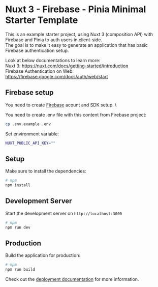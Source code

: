 # Nuxt 3 - Firebase - Pinia Minimal Starter Template

This is an example starter project, using Nuxt 3 (composition API) with Firebase and Pinia to auth users in client-side. \
The goal is to make it easy to generate an application that has basic Firebase authentication setup.

Look at below documentations to learn more: \
Nuxt 3: https://nuxt.com/docs/getting-started/introduction \
Firebase Authentication on Web: https://firebase.google.com/docs/auth/web/start

## Firebase setup

You need to create [Firebase](https://firebase.google.com/docs/auth/web/start) acount and SDK setup. \

You need to create .env file with this content from Firebase project:

```bash
cp .env.example .env
```

Set environment variable:

```bash
NUXT_PUBLIC_API_KEY=""
```


## Setup

Make sure to install the dependencies:

```bash
# npm
npm install
```

## Development Server

Start the development server on `http://localhost:3000`

```bash
# npm
npm run dev
```

## Production

Build the application for production:

```bash
# npm
npm run build
```

Check out the [deployment documentation](https://nuxt.com/docs/getting-started/deployment) for more information.
